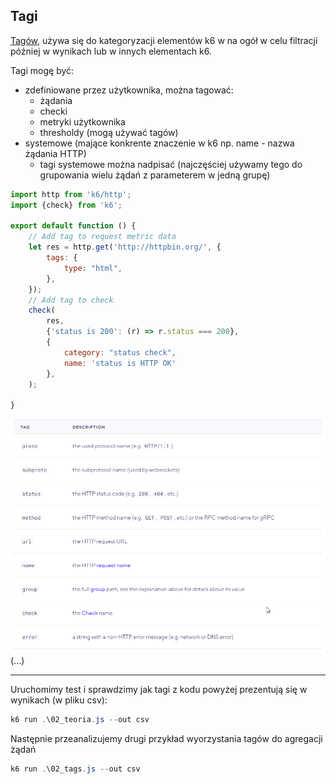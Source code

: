 
## Tagi

[Tagów](https://k6.io/docs/using-k6/tags-and-groups/), używa się do kategoryzacji elementów k6 w na ogół w celu filtracji później w wynikach lub w innych elementach k6.

Tagi mogę być:
- zdefiniowane przez użytkownika, można tagować:
  - żądania
  - checki
  - metryki użytkownika
  - thresholdy (mogą używać tagów)
- systemowe (mające konkrente znaczenie w k6 np. name - nazwa żądania HTTP)
  - tagi systemowe można nadpisać (najczęściej używamy tego do grupowania wielu żądań z parameterem w jedną grupę)
    
```javascript
import http from 'k6/http';
import {check} from 'k6';

export default function () {
    // Add tag to request metric data
    let res = http.get('http://httpbin.org/', {
        tags: {
            type: "html",
        },
    });
    // Add tag to check
    check(
        res,
        {'status is 200': (r) => r.status === 200},
        {
            category: "status check",
            name: 'status is HTTP OK'
        },
    );

}

```


![system tags](img/systemtags.png)
(...)

***
Uruchomimy test i sprawdzimy jak tagi z kodu powyżej prezentują się w wynikach (w pliku csv):

```powershell
k6 run .\02_teoria.js --out csv
```

Następnie przeanalizujemy drugi przykład wyorzystania tagów do agregacji żądań

```powershell
k6 run .\02_tags.js --out csv
```
